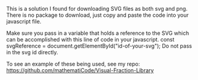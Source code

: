 This is a solution I found for downloading SVG files as both svg and png. There is no package to download, just copy and paste the code into your javascript file. 

Make sure you pass in a variable that holds a reference to the SVG which can be accomplished with this line of code in your javascript.
const svgReference = document.getElementById("id-of-your-svg");
Do not pass in the svg id directly.

To see an example of these being used, see my repo: https://github.com/mathematiCode/Visual-Fraction-Library
